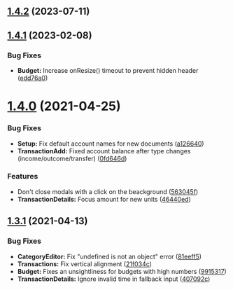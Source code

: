 ## [1.4.2](https://github.com/ubud-app/client/compare/v1.4.1...v1.4.2) (2023-07-11)

## [1.4.1](https://github.com/ubud-app/client/compare/v1.4.0...v1.4.1) (2023-02-08)


### Bug Fixes

* **Budget:** Increase onResize() timeout to prevent hidden header ([edd76a0](https://github.com/ubud-app/client/commit/edd76a01557aaab3bb368a1cd0ede6b500aedc35))

# [1.4.0](https://github.com/ubud-app/client/compare/v1.3.1...v1.4.0) (2021-04-25)


### Bug Fixes

* **Setup:** Fix default account names for new documents ([a126640](https://github.com/ubud-app/client/commit/a1266406e1039865714521ef22bbf749776b029a))
* **TransactionAdd:** Fixed account balance after type changes (income/outcome/transfer) ([0fd646d](https://github.com/ubud-app/client/commit/0fd646d20f46c44577479b598d2747535bd8e4ec))


### Features

* Don't close modals with a click on the beackground ([563045f](https://github.com/ubud-app/client/commit/563045f5a29a2ad5ffacead7ef7c519e3c2afb23))
* **TransactionDetails:** Focus amount for new units ([46440ed](https://github.com/ubud-app/client/commit/46440edecaedc3e6109d18f287b60f8e01c6a422))

## [1.3.1](https://github.com/ubud-app/client/compare/v1.3.0...v1.3.1) (2021-04-13)


### Bug Fixes

* **CategoryEditor:** Fix "undefined is not an object" error ([81eeff5](https://github.com/ubud-app/client/commit/81eeff52d5d86c20dbf14e8c00d69d9c3bef7a95))
* **Transactions:** Fix vertical alignment ([21f034c](https://github.com/ubud-app/client/commit/21f034cc0764921fb50eb9d745ee14ceee0af11f))
* **Budget:** Fixes an unsightliness for budgets with high numbers ([9915317](https://github.com/ubud-app/client/commit/99153177dc881f9b0df438399de4c73be86df42e))
* **TransactionDetails:** Ignore invalid time in fallback input ([407092c](https://github.com/ubud-app/client/commit/407092ca8c70e660c061864b500f7017f897d1de))
